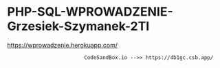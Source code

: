 # PHP-SQL-WPROWADZENIE-Grzesiek-Szymanek-2TI
https://wprowadzenie.herokuapp.com/
                             
                             
                             CodeSandBox.io -->> https://4b1gc.csb.app/
